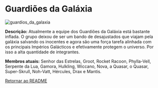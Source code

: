 # **Guardiões da Galáxia**

![guardios_da_galaxia](https://eb6f93.a2cdn1.secureserver.net/wp-content/uploads/2022/04/todas-equipes-marvel-250422-7.jpg)

**Descrição:** Atualmente a equipe dos Guardiões da Galáxia está bastante inflada. O grupo deixou de ser um bando de desajustados que viajam pela galáxia salvando os inocentes e agora são uma força tarefa alinhada com os principais Impérios Galácticos e efetivamente protegem o universo. Por isso a alta quantidade de integrantes.

**Membros atuais:** Senhor das Estrelas, Groot, Rocket Racoon, Phylla-Vell, Serpente da Lua, Gamora, Hulkling, Wiccano, Nova, a Quasar, o Quasar, Super-Skrull, Noh-Vatt, Hércules, Drax e Mantis.

[Retornar ao README](README.md)